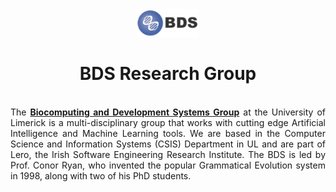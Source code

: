 <div align="center">
  <img src="bds_logo.png" alt="BDS" width="100px">
  <br>
  <h1>BDS Research Group</h1>
</div>
<br>
<div align="justify">
  The <strong><a href="https://bds.ul.ie">Biocomputing and Development Systems Group</a></strong> at the University of Limerick is a multi-disciplinary group that works with cutting edge Artificial Intelligence and Machine Learning tools. We are based in the Computer Science and Information Systems (CSIS) Department in UL and are part of Lero, the Irish Software Engineering Research Institute. The BDS is led by Prof. Conor Ryan, who invented the popular Grammatical Evolution system in 1998, along with two of his PhD students.
</div>

